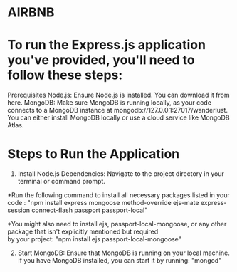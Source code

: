 # AIRBNB

# To run the Express.js application you've provided, you'll need to follow these steps:
Prerequisites
Node.js: Ensure Node.js is installed. You can download it from here.
MongoDB: Make sure MongoDB is running locally, as your code connects to a MongoDB instance at mongodb://127.0.0.1:27017/wanderlust. You can either install MongoDB locally or use a cloud service like MongoDB Atlas.

# Steps to Run the Application

1. Install Node.js Dependencies:
 Navigate to the project directory in your terminal or command prompt.

*Run the following command to install all necessary packages listed in your code :
"npm install express mongoose method-override ejs-mate express-session connect-flash passport passport-local"

*You might also need to install ejs, passport-local-mongoose, or any other package that isn't explicitly mentioned but required  
 by your project:
 "npm install ejs passport-local-mongoose"

2. Start MongoDB:
Ensure that MongoDB is running on your local machine. If you have MongoDB installed, you can start it by running:
"mongod"